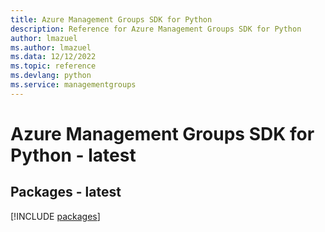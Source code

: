 ```yaml
---
title: Azure Management Groups SDK for Python
description: Reference for Azure Management Groups SDK for Python
author: lmazuel
ms.author: lmazuel
ms.data: 12/12/2022
ms.topic: reference
ms.devlang: python
ms.service: managementgroups
---
```

# Azure Management Groups SDK for Python - latest
## Packages - latest
[!INCLUDE [packages](management-groups-index.md)]